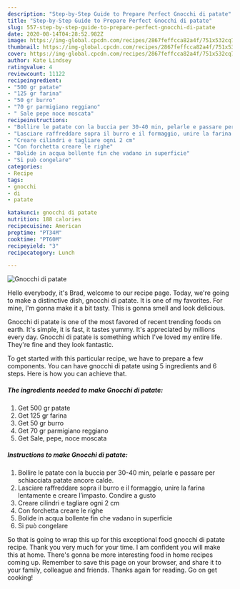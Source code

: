 ```yaml
---
description: "Step-by-Step Guide to Prepare Perfect Gnocchi di patate"
title: "Step-by-Step Guide to Prepare Perfect Gnocchi di patate"
slug: 557-step-by-step-guide-to-prepare-perfect-gnocchi-di-patate
date: 2020-08-14T04:28:52.982Z
image: https://img-global.cpcdn.com/recipes/2867feffcca82a4f/751x532cq70/gnocchi-di-patate-recipe-main-photo.jpg
thumbnail: https://img-global.cpcdn.com/recipes/2867feffcca82a4f/751x532cq70/gnocchi-di-patate-recipe-main-photo.jpg
cover: https://img-global.cpcdn.com/recipes/2867feffcca82a4f/751x532cq70/gnocchi-di-patate-recipe-main-photo.jpg
author: Kate Lindsey
ratingvalue: 4
reviewcount: 11122
recipeingredient:
- "500 gr patate"
- "125 gr farina"
- "50 gr burro"
- "70 gr parmigiano reggiano"
- " Sale pepe noce moscata"
recipeinstructions:
- "Bollire le patate con la buccia per 30-40 min, pelarle e passare per schiacciata patate ancore calde."
- "Lasciare raffreddare sopra il burro e il formaggio, unire la farina lentamente e creare l’impasto. Condire a gusto"
- "Creare cilindri e tagliare ogni 2 cm"
- "Con forchetta creare le righe"
- "Bolide in acqua bollente fin che vadano in superficie"
- "Si può congelare"
categories:
- Recipe
tags:
- gnocchi
- di
- patate

katakunci: gnocchi di patate 
nutrition: 188 calories
recipecuisine: American
preptime: "PT34M"
cooktime: "PT60M"
recipeyield: "3"
recipecategory: Lunch

---
```



![Gnocchi di patate](https://img-global.cpcdn.com/recipes/2867feffcca82a4f/751x532cq70/gnocchi-di-patate-recipe-main-photo.jpg)

Hello everybody, it's Brad, welcome to our recipe page. Today, we're going to make a distinctive dish, gnocchi di patate. It is one of my favorites. For mine, I'm gonna make it a bit tasty. This is gonna smell and look delicious.



Gnocchi di patate is one of the most favored of recent trending foods on earth. It's simple, it is fast, it tastes yummy. It's appreciated by millions every day. Gnocchi di patate is something which I've loved my entire life. They're fine and they look fantastic.


To get started with this particular recipe, we have to prepare a few components. You can have gnocchi di patate using 5 ingredients and 6 steps. Here is how you can achieve that.

<!--inarticleads1-->

##### The ingredients needed to make Gnocchi di patate:

1. Get 500 gr patate
1. Get 125 gr farina
1. Get 50 gr burro
1. Get 70 gr parmigiano reggiano
1. Get  Sale, pepe, noce moscata




<!--inarticleads2-->

##### Instructions to make Gnocchi di patate:

1. Bollire le patate con la buccia per 30-40 min, pelarle e passare per schiacciata patate ancore calde.
1. Lasciare raffreddare sopra il burro e il formaggio, unire la farina lentamente e creare l’impasto. Condire a gusto
1. Creare cilindri e tagliare ogni 2 cm
1. Con forchetta creare le righe
1. Bolide in acqua bollente fin che vadano in superficie
1. Si può congelare




So that is going to wrap this up for this exceptional food gnocchi di patate recipe. Thank you very much for your time. I am confident you will make this at home. There's gonna be more interesting food in home recipes coming up. Remember to save this page on your browser, and share it to your family, colleague and friends. Thanks again for reading. Go on get cooking!

